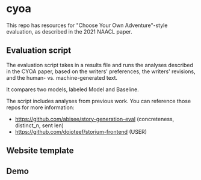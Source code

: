 # cyoa
This repo has resources for "Choose Your Own Adventure"-style evaluation, as described in the 2021 NAACL paper.

## Evaluation script
The evaluation script takes in a results file and runs the analyses described in the CYOA paper, based on the writers' preferences, the writers' revisions, and the human- vs. machine-generated text.

It compares two models, labeled Model and Baseline.

The script includes analyses from previous work. You can reference those repos for more information:

- https://github.com/abisee/story-generation-eval (concreteness, distinct_n, sent len)
- https://github.com/dojoteef/storium-frontend (USER)


## Website template

## Demo
